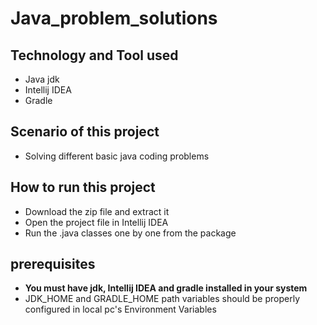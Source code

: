 # Java_problem_solutions
## Technology and Tool used

- Java jdk
- Intellij IDEA
- Gradle

## Scenario of this project

- Solving different basic java coding problems

## How to run this project

- Download the zip file and extract it
- Open the project file in Intellij IDEA 
- Run the .java classes one by one from the package
 

## prerequisites
- **You must have jdk, Intellij IDEA and gradle installed in your system**
- JDK_HOME and GRADLE_HOME path variables should be properly configured in local pc's Environment Variables 
